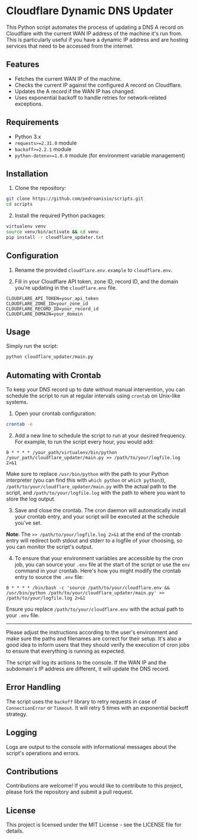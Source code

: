 # Cloudflare Dynamic DNS Updater

This Python script automates the process of updating a DNS A record on Cloudflare with the current WAN IP address of the machine it's run from. This is particularly useful if you have a dynamic IP address and are hosting services that need to be accessed from the internet.

## Features

- Fetches the current WAN IP of the machine.
- Checks the current IP against the configured A record on Cloudflare.
- Updates the A record if the WAN IP has changed.
- Uses exponential backoff to handle retries for network-related exceptions.

## Requirements

- Python 3.x
- `requests>=2.31.0` module
- `backoff>=2.2.1` module
- `python-dotenv>=1.0.0` module (for environment variable management)

## Installation

1. Clone the repository:

```bash
git clone https://github.com/pedroanisio/scripts.git
cd scripts
```

2. Install the required Python packages:

```bash
virtualenv venv
source venv/bin/activate && cd venv
pip install -r cloudflare_updater.txt
```

## Configuration

1. Rename the provided `cloudflare.env.example` to `cloudflare.env`.

2. Fill in your Cloudflare API token, zone ID, record ID, and the domain you're updating in the `cloudflare.env` file.

```plaintext
CLOUDFLARE_API_TOKEN=your_api_token
CLOUDFLARE_ZONE_ID=your_zone_id
CLOUDFLARE_RECORD_ID=your_record_id
CLOUDFLARE_DOMAIN=your_domain
```

## Usage

Simply run the script:

```bash
python cloudflare_updater/main.py
```

## Automating with Crontab

To keep your DNS record up to date without manual intervention, you can schedule the script to run at regular intervals using `crontab` on Unix-like systems.

1. Open your crontab configuration:

```bash
crontab -e
```

2. Add a new line to schedule the script to run at your desired frequency. For example, to run the script every hour, you would add:

```plaintext
0 * * * * /your_path/virtualenv/bin/python /your_path/cloudflare_updater/main.py >> /path/to/your/logfile.log 2>&1

```

Make sure to replace `/usr/bin/python` with the path to your Python interpreter (you can find this with `which python` or `which python3`), `/path/to/your/cloudflare_updater/main.py` with the actual path to the script, and `/path/to/your/logfile.log` with the path to where you want to store the log output.

3. Save and close the crontab. The cron daemon will automatically install your crontab entry, and your script will be executed at the schedule you've set.

**Note**: The `>> /path/to/your/logfile.log 2>&1` at the end of the crontab entry will redirect both stdout and stderr to a logfile of your choosing, so you can monitor the script's output.

4. To ensure that your environment variables are accessible by the cron job, you can source your `.env` file at the start of the script or use the `env` command in your crontab. Here's how you might modify the crontab entry to source the `.env` file:

```plaintext
0 * * * * /bin/bash -c 'source /path/to/your/cloudflare.env && /usr/bin/python /path/to/your/cloudflare_updater/main.py' >> /path/to/your/logfile.log 2>&1
```

Ensure you replace `/path/to/your/cloudflare.env` with the actual path to your `.env` file.

---

Please adjust the instructions according to the user's environment and make sure the paths and filenames are correct for their setup. It's also a good idea to inform users that they should verify the execution of cron jobs to ensure that everything is running as expected.

The script will log its actions to the console. If the WAN IP and the subdomain's IP address are different, it will update the DNS record.

## Error Handling

The script uses the `backoff` library to retry requests in case of `ConnectionError` or `Timeout`. It will retry 5 times with an exponential backoff strategy.

## Logging

Logs are output to the console with informational messages about the script's operations and errors.

## Contributions

Contributions are welcome! If you would like to contribute to this project, please fork the repository and submit a pull request.

## License

This project is licensed under the MIT License - see the LICENSE file for details.